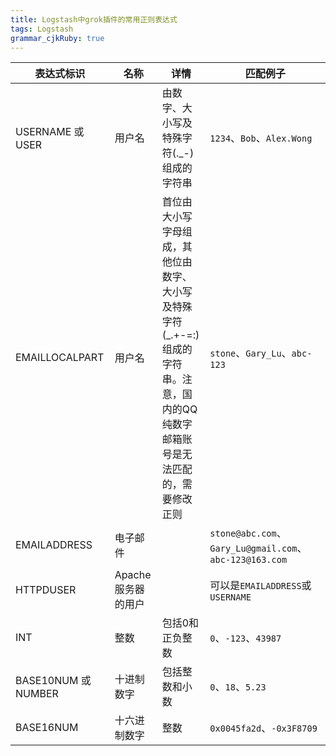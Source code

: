 ```yaml
---
title: Logstash中grok插件的常用正则表达式
tags: Logstash
grammar_cjkRuby: true
---
```


| 表达式标识|名称|详情|匹配例子|
| --- | --- | --- | --- |
| USERNAME 或 USER | 用户名 | 由数字、大小写及特殊字符(.\_\-)组成的字符串 | ```1234```、```Bob```、```Alex.Wong``` |
| EMAILLOCALPART | 用户名 | 首位由大小写字母组成，其他位由数字、大小写及特殊字符(\_.+-=:)组成的字符串。注意，国内的QQ纯数字邮箱账号是无法匹配的，需要修改正则 | ```stone```、```Gary_Lu```、```abc-123``` |
| EMAILADDRESS | 电子邮件 | | ```stone@abc.com```、```Gary_Lu@gmail.com```、```abc-123@163.com```|
| HTTPDUSER | Apache服务器的用户 | | 可以是```EMAILADDRESS```或```USERNAME```|
| INT | 整数 | 包括0和正负整数 | ```0```、```-123```、```43987```|
| BASE10NUM 或 NUMBER | 十进制数字 | 包括整数和小数 | ```0```、```18```、```5.23``` |
| BASE16NUM | 十六进制数字 | 整数 | ```0x0045fa2d```、```-0x3F8709``` |
